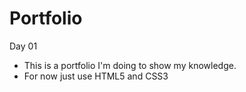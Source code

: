 # Portfolio

Day 01
- This is a portfolio I'm doing to show my knowledge.
- For now just use HTML5 and CSS3
